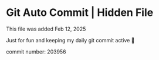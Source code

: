 # Git Auto Commit | Hidden File

This file was added Feb 12, 2025

Just for fun and keeping my daily git commit active 🤪

commit number: 203956
